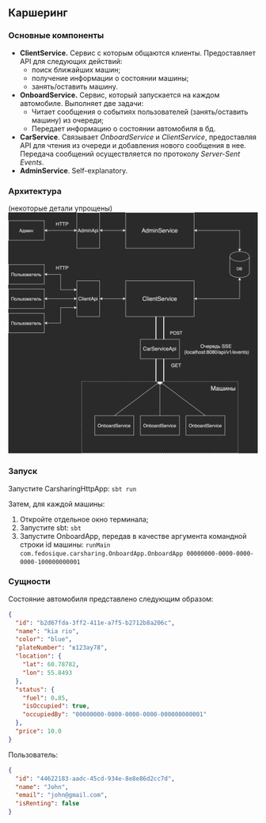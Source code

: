 ## Каршеринг

### Основные компоненты

- **ClientService.**
  Cервис с которым общаются клиенты. Предоставляет API для следующих действий:
    - поиск ближайших машин;
    - получение информации о состоянии машины;
    - занять/оставить машину.
- **OnboardService.**
  Cервис, который запускается на каждом автомобиле. Выполняет две задачи:
    - Читает сообщения о событиях пользователей (занять/оставить машину) из очереди;
    - Передает информацию о состоянии автомобиля в бд.
- **CarService**. Связывает _OnboardService_ и _ClientService_, предоставляя API для чтения из очереди и добавления
  нового сообщения в нее. Передача сообщений осуществляется по протоколу _Server-Sent Events_.
- **AdminService**. Self-explanatory.

### Архитектура
(некоторые детали упрощены)
![picture](./images/scheme-dark.png)

### Запуск
Запустите CarsharingHttpApp: `sbt run`

Затем, для каждой машины:
1. Откройте отдельное окно терминала;
2. Запустите sbt: `sbt`
3. Запустите OnboardApp, передав в качестве аргумента командной строки id машины:
   `runMain com.fedosique.carsharing.OnboardApp.OnboardApp 00000000-0000-0000-0000-100000000001`

### Сущности
Состояние автомобиля представлено следующим образом:
```json
{
  "id": "b2d67fda-3ff2-411e-a7f5-b2712b8a206c",
  "name": "kia rio",
  "color": "blue",
  "plateNumber": "в123ау78",
  "location": {
    "lat": 60.78782,
    "lon": 55.8493
  },
  "status": {
    "fuel": 0.85,
    "isOccupied": true,
    "occupiedBy": "00000000-0000-0000-0000-000000000001"
  },
  "price": 10.0
}
```
Пользователь:
```json
{
  "id": "44622183-aadc-45cd-934e-8e8e86d2cc7d",
  "name": "John",
  "email": "john@gmail.com",
  "isRenting": false
}
```